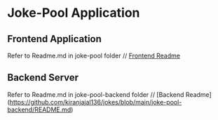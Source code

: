 # Joke-Pool Application

## Frontend Application
Refer to Readme.md in joke-pool folder
// [Frontend Readme](https://github.com/kiranjajal136/jokes/blob/main/joke-pool/README.md)

## Backend Server
Refer to Readme.md in joke-pool-backend folder
// [Backend Readme] (https://github.com/kiranjajal136/jokes/blob/main/joke-pool-backend/README.md)
